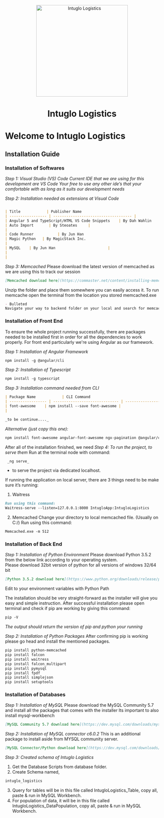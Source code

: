 
<div align="center">
  <img src="https://github.com/Siroi-Solutions/IntugloLogistics/blob/master/src/assets/img/IntugloLogo.png" width="300" alt="Intuglo Logistics">
  <br>
  <h1>Intuglo Logistics</h1>
</div>

# Welcome to Intuglo Logistics

## Installation Guide 

### Installation of Softwares
 *Step 1: Visual Studio (VS) Code*
_Current IDE that we are using for this development are VS Code Your free to use any other ide’s that your comfortable with as long as it suits our development needs_

*Step 2: Installation needed as extensions at Visual Code*
```markdown

| Title            | Publisher Name                                          |
| ----------------- | ------------------------------------ | 
| Angular 5 and TypeScript/HTML VS Code Snippets    | By Dah Wahlin               |                                                             |
| Auto Import       | By Steoates     |                                                             
|
| Code Runner           | By Jun Han                                                                                                            |
| Magic Python   | By MagicStack Inc.
|
| MySQL    | By Jun Han                        | 
|                                                                          
|
```

*Step 3: Memcached*
Please download the latest version of memcached as we are using this to track our session
```markdown
[Memcached download here](https://commaster.net/content/installing-memcached-windows)
```
Unzip the folder and place them somewhere you can easily access it.
To run memcache open the terminal from the location you stored memcached.exe 
```markdown
- Bulleted
Navigate your way to backend folder on your local and search for memcacheResource.py script
```

### Installation of Front End

To ensure the whole project running successfully, there are packages needed to be installed first in order for all the dependencies to work properly. For front end particularly we're using Angular as our framework. 

*Step 1: Installation of Angular Framework*
```markdown
npm install -g @angular/cli
```

*Step 2: Installation of Typescript*
```markdown
npm install -g typescript
```

*Step 3: Installation command needed from CLI*
```markdown
| Package Name            | CLI Command                                     |
| ----------------- | ------------------------------ | ----------------- | ----------------------------------------------------------------------------------------------------------------------------------------- |
| font-awesome    | npm install --save font-awesome |
|

_to be continue...._
```

_Alternative (just copy this one):_
```markdown
npm install font-awesome angular-font-awesome ngx-pagination @angular/cdk @angular/material @angular/animations ng-sidebar @swimlane/ngx-datatable angular2-datatable ng2-select ng2-completer ng-invalid-tooltip ngx-modal pdfmake ng2-ion-range-slider ng2-timezone-selector ngx-toastr ng-bootstrap-form-validation  ngx-papaparse@2 events buffer stream timers ng2-auto-complete --save 
```

After all of the installation finished, we need
*Step 4: To run the project, to serve them*
Run at the terminal node with command:
```markdown
 _ng serve_  
 ```
- to serve the project via dedicated localhost.


If running the application on local server, there are 3 things need to be make sure it’s running:
1. Waitress
```markdown
Run using this command:
Waitress-serve --listen=127.0.0.1:8000 IntugloApp:IntugloLogistics
```
2. Memcached
Change your directory to local memcached file. (Usually on C:/)
Run using this command:
```markdown
Memcached.exe -m 512
```


### Installation of Back End

*Step 1: Installation of Python Environment*
Please download Python 3.5.2 from the below link according to your operating system.  
Please download 32bit version of python for all versions of windows 32/64 bit 
```markdown
[Python 3.5.2 download here](https://www.python.org/downloads/release/python-352/)
```

Edit to your environment variables with Python Path

The installation should be very straight-forward as the installer will give you easy and simple instruction. 
After successful installation please open terminal and check if pip are working by giving this command:
```markdown
pip -V 
```

_The output should return the version of pip and python your running_

*Step 2: Installation of Python Packages*
After confirming pip is working please go head and install the mentioned packages. 
```markdown
pip install python-memcached 
pip install falcon 
pip install waitress 
pip install falcon_multipart 
pip install pymysql 
pip install fpdf 
pip install simplejson 
pip install setuptools
```

### Installation of Databases

*Step 1: Installation of MySQL*
Please download the MySQL Community 5.7 and install all the packages that comes with the installer Its important to also install mysql-workbench
```markdown
[MySQL Community 5.7 download here](https://dev.mysql.com/downloads/mysql/5.7.html#downloads)
```

*Step 2: Installation of MySQL connector c6.0.2*
This is an additional package to install aside from MYSQL community server. 
```markdown
[MySQL Connector/Python download here](https://dev.mysql.com/downloads/connector/python/)
```

*Step 3: Created schema of Intuglo Logistics*
1. Get the Database Scripts from database folder.
2. Create Schema named,
```markdown
intuglo_logistics
```
3. Query for tables will be in this file called IntugloLogistics_Table, copy all, paste & run in MySQL Workbench.
4. For population of data, it will be in this file called IntugloLogistics_DataPopulation, copy all, paste & run in MySQL Workbench.



